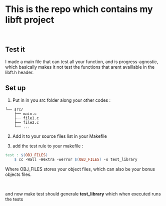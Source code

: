 # This is the repo which contains my libft project

<br/>

## Test it
I made a main file that can test all your function, and is progress-agnostic, which basically makes it not test the functions that arent availlable in 
the libft.h header.

## Set up

1) Put in in you src folder along your other codes :
```
└── src/
    ├── main.c
    ├── file1.c
    ├── file2.c
    └── ...
```
2) Add it to your source files list in your Makefile

3) add the test rule to your makefile :
```Makefile
test : $(OBJ_FILES)
    $ cc -Wall -Wextra -werror $(OBJ_FILES) -o test_library
```
Where OBJ_FILES stores your object files, which can also be your bonus objects files.

<br/>

and now make test should generale **test_library** which when executed runs the tests  
